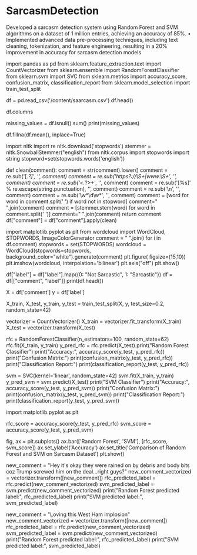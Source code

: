 # SarcasmDetection
Developed a sarcasm detection system using Random Forest and SVM algorithms on  a dataset of 1 million entries, achieving an accuracy of 85%. • Implemented advanced data pre-processing techniques, including text cleaning,  tokenization, and feature engineering, resulting in a 20% improvement in accuracy  for sarcasm detection models

import pandas as pd
from sklearn.feature_extraction.text import CountVectorizer
from sklearn.ensemble import RandomForestClassifier
from sklearn.svm import SVC
from sklearn.metrics import accuracy_score, confusion_matrix, classification_report
from sklearn.model_selection import train_test_split

df = pd.read_csv('/content/saarcasm.csv')
df.head()

df.columns

missing_values = df.isnull().sum()
print(missing_values)

df.fillna(df.mean(), inplace=True)

import nltk
import re
nltk.download('stopwords')
stemmer = nltk.SnowballStemmer("english")
from nltk.corpus import stopwords
import string
stopword=set(stopwords.words('english'))

def clean(comment):
    comment = str(comment).lower()
    comment = re.sub('\[.*?\]', '', comment)
    comment = re.sub('https?://\S+|www\.\S+', '', comment)
    comment = re.sub('<.*?>+', '', comment)
    comment = re.sub('[%s]' % re.escape(string.punctuation), '', comment)
    comment = re.sub('\n', '', comment)
    comment = re.sub('\w*\d\w*', '', comment)
    comment = [word for word in comment.split(' ') if word not in stopword]
    comment=" ".join(comment)
    comment = [stemmer.stem(word) for word in comment.split(' ')]
    comment=" ".join(comment)
    return comment
df["comment"] = df["comment"].apply(clean)

import matplotlib.pyplot as plt
from wordcloud import WordCloud, STOPWORDS, ImageColorGenerator
comment = " ".join(i for i in df.comment)
stopwords = set(STOPWORDS)
wordcloud = WordCloud(stopwords=stopwords, 
                      background_color="white").generate(comment)
plt.figure( figsize=(15,10))
plt.imshow(wordcloud, interpolation='bilinear')
plt.axis("off")
plt.show()

df["label"] = df["label"].map({0: "Not Sarcastic", 1: "Sarcastic"})
df = df[["comment", "label"]]
print(df.head())

X = df['comment']
y = df['label']

X_train, X_test, y_train, y_test = train_test_split(X, y, test_size=0.2, random_state=42)

vectorizer = CountVectorizer()
X_train = vectorizer.fit_transform(X_train)
X_test = vectorizer.transform(X_test)

rfc = RandomForestClassifier(n_estimators=100, random_state=62)
rfc.fit(X_train, y_train)
y_pred_rfc = rfc.predict(X_test)
print("Random Forest Classifier")
print("Accuracy:", accuracy_score(y_test, y_pred_rfc))
print("Confusion Matrix:")
print(confusion_matrix(y_test, y_pred_rfc))
print("Classification Report:")
print(classification_report(y_test, y_pred_rfc))

svm = SVC(kernel='linear', random_state=42)
svm.fit(X_train, y_train)
y_pred_svm = svm.predict(X_test)
print("SVM Classifier")
print("Accuracy:", accuracy_score(y_test, y_pred_svm))
print("Confusion Matrix:")
print(confusion_matrix(y_test, y_pred_svm))
print("Classification Report:")
print(classification_report(y_test, y_pred_svm))

import matplotlib.pyplot as plt

rfc_score = accuracy_score(y_test, y_pred_rfc)
svm_score = accuracy_score(y_test, y_pred_svm)

fig, ax = plt.subplots()
ax.bar(['Random Forest', 'SVM'], [rfc_score, svm_score])
ax.set_ylabel('Accuracy')
ax.set_title('Comparison of Random Forest and SVM on Sarcasm Dataset')
plt.show()

new_comment = "Hey it's okay they were rained on by debris and body bits coz Trump screwed him on the deal...right guys?"
new_comment_vectorized = vectorizer.transform([new_comment])
rfc_predicted_label = rfc.predict(new_comment_vectorized)
svm_predicted_label = svm.predict(new_comment_vectorized)
print("Random Forest predicted label:", rfc_predicted_label)
print("SVM predicted label:", svm_predicted_label)

new_comment = "Loving this West Ham implosion"
new_comment_vectorized = vectorizer.transform([new_comment])
rfc_predicted_label = rfc.predict(new_comment_vectorized)
svm_predicted_label = svm.predict(new_comment_vectorized)
print("Random Forest predicted label:", rfc_predicted_label)
print("SVM predicted label:", svm_predicted_label)
